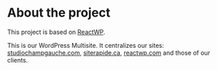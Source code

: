 # About the project

This project is based on [ReactWP](https://github.com/studiochampgauche/ReactWP).

This is our WordPress Multisite. It centralizes our sites: [studiochampgauche.com](https://studiochampgauche.com), [siterapide.ca](https://siterapide.ca), [reactwp.com](https://reactwp.com) and those of our clients.